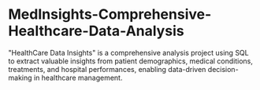# MedInsights-Comprehensive-Healthcare-Data-Analysis
"HealthCare Data Insights" is a comprehensive analysis project using SQL to extract valuable insights from patient demographics, medical conditions, treatments, and hospital performances, enabling data-driven decision-making in healthcare management.
